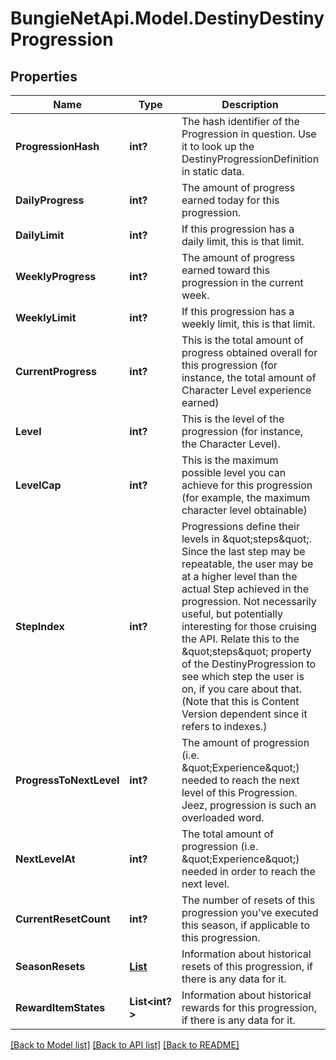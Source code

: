 # BungieNetApi.Model.DestinyDestinyProgression
## Properties

Name | Type | Description | Notes
------------ | ------------- | ------------- | -------------
**ProgressionHash** | **int?** | The hash identifier of the Progression in question. Use it to look up the DestinyProgressionDefinition in static data. | [optional] 
**DailyProgress** | **int?** | The amount of progress earned today for this progression. | [optional] 
**DailyLimit** | **int?** | If this progression has a daily limit, this is that limit. | [optional] 
**WeeklyProgress** | **int?** | The amount of progress earned toward this progression in the current week. | [optional] 
**WeeklyLimit** | **int?** | If this progression has a weekly limit, this is that limit. | [optional] 
**CurrentProgress** | **int?** | This is the total amount of progress obtained overall for this progression (for instance, the total amount of Character Level experience earned) | [optional] 
**Level** | **int?** | This is the level of the progression (for instance, the Character Level). | [optional] 
**LevelCap** | **int?** | This is the maximum possible level you can achieve for this progression (for example, the maximum character level obtainable) | [optional] 
**StepIndex** | **int?** | Progressions define their levels in \&quot;steps\&quot;. Since the last step may be repeatable, the user may be at a higher level than the actual Step achieved in the progression. Not necessarily useful, but potentially interesting for those cruising the API. Relate this to the \&quot;steps\&quot; property of the DestinyProgression to see which step the user is on, if you care about that. (Note that this is Content Version dependent since it refers to indexes.) | [optional] 
**ProgressToNextLevel** | **int?** | The amount of progression (i.e. \&quot;Experience\&quot;) needed to reach the next level of this Progression. Jeez, progression is such an overloaded word. | [optional] 
**NextLevelAt** | **int?** | The total amount of progression (i.e. \&quot;Experience\&quot;) needed in order to reach the next level. | [optional] 
**CurrentResetCount** | **int?** | The number of resets of this progression you&#39;ve executed this season, if applicable to this progression. | [optional] 
**SeasonResets** | [**List<DestinyDestinyProgressionResetEntry>**](DestinyDestinyProgressionResetEntry.md) | Information about historical resets of this progression, if there is any data for it. | [optional] 
**RewardItemStates** | **List<int?>** | Information about historical rewards for this progression, if there is any data for it. | [optional] 

[[Back to Model list]](../README.md#documentation-for-models) [[Back to API list]](../README.md#documentation-for-api-endpoints) [[Back to README]](../README.md)

